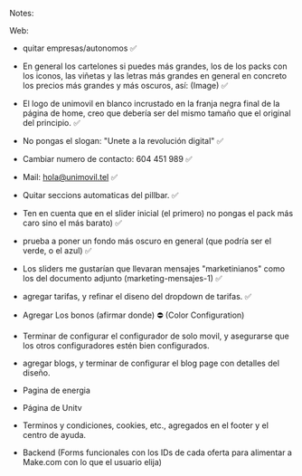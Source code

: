 Notes:

Web:
- quitar empresas/autonomos ✅
- En general los cartelones si puedes más grandes, los de los packs con los iconos, las viñetas y las letras más grandes en general en concreto los precios más grandes y más oscuros, así: (Image) ✅
- El logo de unimovil en blanco incrustado en la franja negra final de la página de home, creo que debería ser del mismo tamaño que el original del principio. ✅ 
- No pongas el slogan: "Unete a la revolución digital" ✅
- Cambiar numero de contacto: 604 451 989 ✅
- Mail: hola@unimovil.tel ✅
- Quitar seccions automaticas del pillbar. ✅
- Ten en cuenta que en el slider inicial (el primero) no pongas el pack más caro sino el más barato) ✅
- prueba a poner un fondo más oscuro en general (que podría ser el verde, o el azul) ✅

- Los sliders me gustarían que llevaran mensajes "marketinianos" como los del documento adjunto (marketing-mensajes-1) ✅

- agregar tarifas, y refinar el diseno del dropdown de tarifas. ✅

- Agregar Los bonos (afirmar donde) ⛔ (Color Configuration)

- Terminar de configurar el configurador de solo movil, y asegurarse que los otros configuradores estén bien configurados.

- agregar blogs, y terminar de configurar el blog page con detalles del diseño.



- Pagina de energia

- Página de Unitv 

- Terminos y condiciones, cookies, etc., agregados en el footer y el centro de ayuda.

- Backend (Forms funcionales con los IDs de cada oferta para alimentar a Make.com con lo que el usuario elija)
